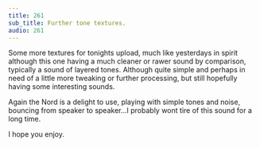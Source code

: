 ```yaml
---
title: 261
sub_title: Further tone textures.
audio: 261
---
```


Some more textures for tonights upload, much like yesterdays in spirit although this one having a much cleaner or rawer sound by comparison, typically a sound of layered tones. Although quite simple and perhaps in need of a little more tweaking or further processing, but still hopefully having some interesting sounds.

Again the Nord is a delight to use, playing with simple tones and noise, bouncing from speaker to speaker…I probably wont tire of this sound for a long time.

I hope you enjoy.